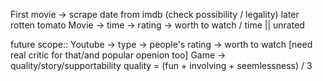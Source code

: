 First movie -> scrape date from imdb (check possibility / legality)
later rotten tomato
Movie -> time -> rating -> worth to watch / time || unrated 

future scope::
Youtube -> type -> people's rating -> worth to watch  [need real critic for that/and popular openion too]
Game -> quality/story/supportability 
quality = (fun + involving + seemlessness) / 3 


